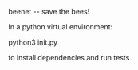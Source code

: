 beenet -- save the bees!

In a python virtual environment:

python3 init.py

to install dependencies and run tests

